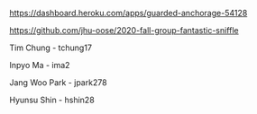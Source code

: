 https://dashboard.heroku.com/apps/guarded-anchorage-54128

https://github.com/jhu-oose/2020-fall-group-fantastic-sniffle

Tim Chung - tchung17

Inpyo Ma - ima2

Jang Woo Park - jpark278

Hyunsu Shin - hshin28


